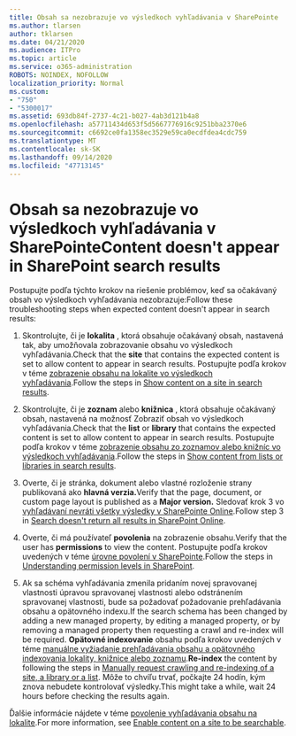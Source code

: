 ```yaml
---
title: Obsah sa nezobrazuje vo výsledkoch vyhľadávania v SharePointe
ms.author: tlarsen
author: tklarsen
ms.date: 04/21/2020
ms.audience: ITPro
ms.topic: article
ms.service: o365-administration
ROBOTS: NOINDEX, NOFOLLOW
localization_priority: Normal
ms.custom:
- "750"
- "5300017"
ms.assetid: 693db84f-2737-4c21-b027-4ab3d121b4a8
ms.openlocfilehash: a57711434d653f5d5667776916c9251bba2370e6
ms.sourcegitcommit: c6692ce0fa1358ec3529e59ca0ecdfdea4cdc759
ms.translationtype: MT
ms.contentlocale: sk-SK
ms.lasthandoff: 09/14/2020
ms.locfileid: "47713145"
---
```

# <a name="content-doesnt-appear-in-sharepoint-search-results"></a><span data-ttu-id="f929e-102">Obsah sa nezobrazuje vo výsledkoch vyhľadávania v SharePointe</span><span class="sxs-lookup"><span data-stu-id="f929e-102">Content doesn't appear in SharePoint search results</span></span>

<span data-ttu-id="f929e-103">Postupujte podľa týchto krokov na riešenie problémov, keď sa očakávaný obsah vo výsledkoch vyhľadávania nezobrazuje:</span><span class="sxs-lookup"><span data-stu-id="f929e-103">Follow these troubleshooting steps when expected content doesn't appear in search results:</span></span>
  
1. <span data-ttu-id="f929e-104">Skontrolujte, či je **lokalita** , ktorá obsahuje očakávaný obsah, nastavená tak, aby umožňovala zobrazovanie obsahu vo výsledkoch vyhľadávania.</span><span class="sxs-lookup"><span data-stu-id="f929e-104">Check that the **site** that contains the expected content is set to allow content to appear in search results.</span></span> <span data-ttu-id="f929e-105">Postupujte podľa krokov v téme [zobrazenie obsahu na lokalite vo výsledkoch vyhľadávania](https://docs.microsoft.com/sharepoint/make-site-content-searchable#show-content-on-a-site-in-search-results).</span><span class="sxs-lookup"><span data-stu-id="f929e-105">Follow the steps in [Show content on a site in search results](https://docs.microsoft.com/sharepoint/make-site-content-searchable#show-content-on-a-site-in-search-results).</span></span>

2. <span data-ttu-id="f929e-106">Skontrolujte, či je **zoznam** alebo **knižnica** , ktorá obsahuje očakávaný obsah, nastavená na možnosť Zobraziť obsah vo výsledkoch vyhľadávania.</span><span class="sxs-lookup"><span data-stu-id="f929e-106">Check that the **list** or **library** that contains the expected content is set to allow content to appear in search results.</span></span> <span data-ttu-id="f929e-107">Postupujte podľa krokov v téme [zobrazenie obsahu zo zoznamov alebo knižníc vo výsledkoch vyhľadávania](https://docs.microsoft.com/sharepoint/make-site-content-searchable#show-content-from-lists-or-libraries-in-search-results).</span><span class="sxs-lookup"><span data-stu-id="f929e-107">Follow the steps in [Show content from lists or libraries in search results](https://docs.microsoft.com/sharepoint/make-site-content-searchable#show-content-from-lists-or-libraries-in-search-results).</span></span>

3. <span data-ttu-id="f929e-108">Overte, či je stránka, dokument alebo vlastné rozloženie strany publikovaná ako **hlavná verzia.**</span><span class="sxs-lookup"><span data-stu-id="f929e-108">Verify that the page, document, or custom page layout is published as a **Major version.**</span></span> <span data-ttu-id="f929e-109">Sledovať krok 3 vo [vyhľadávaní nevráti všetky výsledky v SharePointe Online](https://go.microsoft.com/fwlink/?linkid=874525).</span><span class="sxs-lookup"><span data-stu-id="f929e-109">Follow step 3 in [Search doesn't return all results in SharePoint Online](https://go.microsoft.com/fwlink/?linkid=874525).</span></span>

4. <span data-ttu-id="f929e-110">Overte, či má používateľ **povolenia** na zobrazenie obsahu.</span><span class="sxs-lookup"><span data-stu-id="f929e-110">Verify that the user has **permissions** to view the content.</span></span> <span data-ttu-id="f929e-111">Postupujte podľa krokov uvedených v téme [úrovne povolení v SharePointe](https://docs.microsoft.com/sharepoint/understanding-permission-levels).</span><span class="sxs-lookup"><span data-stu-id="f929e-111">Follow the steps in [Understanding permission levels in SharePoint](https://docs.microsoft.com/sharepoint/understanding-permission-levels).</span></span>
    
5. <span data-ttu-id="f929e-112">Ak sa schéma vyhľadávania zmenila pridaním novej spravovanej vlastnosti úpravou spravovanej vlastnosti alebo odstránením spravovanej vlastnosti, bude sa požadovať požadovanie prehľadávania obsahu a opätovného indexu.</span><span class="sxs-lookup"><span data-stu-id="f929e-112">If the search schema has been changed by adding a new managed property, by editing a managed property, or by removing a managed property then requesting a crawl and re-index will be required.</span></span> <span data-ttu-id="f929e-113">**Opätovné indexovanie** obsahu podľa krokov uvedených v téme [manuálne vyžiadanie prehľadávania obsahu a opätovného indexovania lokality, knižnice alebo zoznamu](https://docs.microsoft.com/sharepoint/crawl-site-content).</span><span class="sxs-lookup"><span data-stu-id="f929e-113">**Re-index** the content by following the steps in [Manually request crawling and re-indexing of a site, a library or a list](https://docs.microsoft.com/sharepoint/crawl-site-content).</span></span> <span data-ttu-id="f929e-114">Môže to chvíľu trvať, počkajte 24 hodín, kým znova nebudete kontrolovať výsledky.</span><span class="sxs-lookup"><span data-stu-id="f929e-114">This might take a while, wait 24 hours before checking the results again.</span></span>

<span data-ttu-id="f929e-115">Ďalšie informácie nájdete v téme [povolenie vyhľadávania obsahu na lokalite](https://docs.microsoft.com/sharepoint/make-site-content-searchable).</span><span class="sxs-lookup"><span data-stu-id="f929e-115">For more information, see [Enable content on a site to be searchable](https://docs.microsoft.com/sharepoint/make-site-content-searchable).</span></span> 
  
